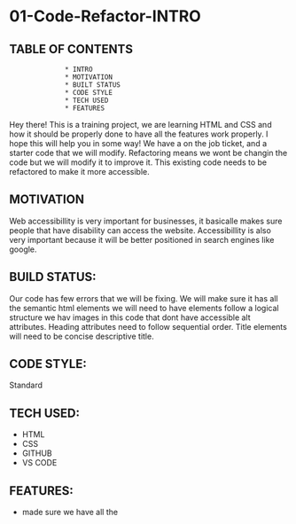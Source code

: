 # 01-Code-Refactor-INTRO

## TABLE OF CONTENTS
				  * INTRO
				  * MOTIVATION
				  * BUILT STATUS
				  * CODE STYLE
				  * TECH USED
				  * FEATURES
Hey there! This is a training project, we are learning HTML and CSS and how it should be properly done to have all the features work properly.
I hope this will help you in some way! 
We have a on the job ticket, and a starter code that we will modify.
Refactoring means we wont be changin the code but we will modify it to improve it. 
This existing code needs to be refactored to make it more accessible. 
## MOTIVATION
Web accessibillity is very important for businesses, it basicalle makes sure people that have disability can access the website.
Accessibillity is also very important because it will be better positioned in search engines like google. 

## BUILD STATUS:
Our code has few errors that we will be fixing. We will make sure it has all the semantic html elements
we will need to have elements follow a logical structure
we hav images in this code that dont have accessible alt attributes.
Heading attributes need to follow sequential order. 
Title elements will need to be concise descriptive title.

## CODE STYLE:
Standard

## TECH USED:
* HTML
* CSS
* GITHUB
* VS CODE

## FEATURES:
* made sure we have all the <html> <head> <title> and <meta charset> elements
* added <header>
* changed <div class line 11  to <section class with cvlosing </section> on line 30
* added <!----> hidden comments to name the sections
* search optimizstion link wasnt working 
	  fixed it by adding <div id=" " and class=" "
							  
* images links were missing an alt attribute
				added alt=" " to every image link
## LINK TO THE WEBSITE:
https://anitinky13.github.io/01-Code-Refactor/
							  
## HERES IMAGES OF BEFORE CODE WAS REFACTORED

![BEFORE PART 1](https://user-images.githubusercontent.com/104174334/166260242-b1faf21c-98d5-49a2-a019-35e9f9eed639.jpg)

![BEFORE PART 2](https://user-images.githubusercontent.com/104174334/166259910-69d0ce99-03c8-49f1-9e40-0c17ad05a4c0.jpg)
## HERES IMAGES OF AFTER CODE WAS REFACTORED
				  
				  
![AFTER PART 1](https://user-images.githubusercontent.com/104174334/166260023-5a664377-fa5e-4d94-aa0b-d69f73542e75.jpg)
<img width="1512" alt="AFTER PART 2" src="https://user-images.githubusercontent.com/104174334/166261086-f3851bef-d576-4d12-bc14-1a29d8eb3e93.png">
<img width="1512" alt="AFTER PART 3" src="https://user-images.githubusercontent.com/104174334/166261104-4de2a573-1981-441e-bb30-a251029d2000.png">

## CONTRIBUTION
Made with ❤️ by Anastasiya
